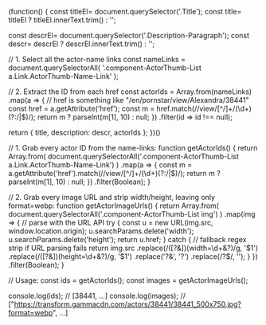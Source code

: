 ﻿


(function() {
  const titleEl= document.querySelector('.Title');
  const title= titleEl
    ? titleEl.innerText.trim()
    : '';

  const descrEl= document.querySelector('.Description-Paragraph');
  const descr= descrEl
    ? descrEl.innerText.trim()
    : '';

  // 1. Select all the actor-name links
const nameLinks = document.querySelectorAll(
  '.component-ActorThumb-List a.Link.ActorThumb-Name-Link'
);

// 2. Extract the ID from each href
const actorIds = Array.from(nameLinks)
  .map(a => {
    // href is something like "/en/pornstar/view/Alexandra/38441"
    const href = a.getAttribute('href');
    const m = href.match(/\/view\/[^\/]+\/(\d+)(?:\/|$)/);
    return m ? parseInt(m[1], 10) : null;
  })
  .filter(id => id !== null);

  return {
    title,
    description: descr,
    actorIds
  };
})()






















// 1. Grab every actor ID from the name-links:
function getActorIds() {
  return Array.from(
    document.querySelectorAll('.component-ActorThumb-List a.Link.ActorThumb-Name-Link')
  )
  .map(a => {
    const m = a.getAttribute('href').match(/\/view\/[^\/]+\/(\d+)(?:\/|$)/);
    return m ? parseInt(m[1], 10) : null;
  })
  .filter(Boolean);
}

// 2. Grab every image URL and strip width/height, leaving only format=webp:
function getActorImageUrls() {
  return Array.from(
    document.querySelectorAll('.component-ActorThumb-List img')
  )
  .map(img => {
    // parse with the URL API
    try {
      const u = new URL(img.src, window.location.origin);
      u.searchParams.delete('width');
      u.searchParams.delete('height');
      return u.href;
    } catch {
      // fallback regex strip if URL parsing fails
      return img.src
        .replace(/([?&])(width=\d+&?)/g, '$1')
        .replace(/([?&])(height=\d+&?)/g, '$1')
        .replace('?&', '?')
        .replace(/\?$/, '');
    }
  })
  .filter(Boolean);
}

// Usage:
const ids    = getActorIds();
const images = getActorImageUrls();

console.log(ids);    // [38441, …]
console.log(images); // ["https://transform.gammacdn.com/actors/38441/38441_500x750.jpg?format=webp", …]



